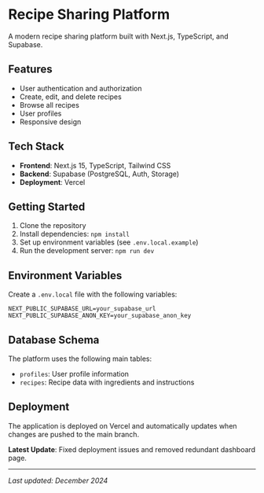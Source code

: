 # Recipe Sharing Platform

A modern recipe sharing platform built with Next.js, TypeScript, and Supabase.

## Features

- User authentication and authorization
- Create, edit, and delete recipes
- Browse all recipes
- User profiles
- Responsive design

## Tech Stack

- **Frontend**: Next.js 15, TypeScript, Tailwind CSS
- **Backend**: Supabase (PostgreSQL, Auth, Storage)
- **Deployment**: Vercel

## Getting Started

1. Clone the repository
2. Install dependencies: `npm install`
3. Set up environment variables (see `.env.local.example`)
4. Run the development server: `npm run dev`

## Environment Variables

Create a `.env.local` file with the following variables:

```
NEXT_PUBLIC_SUPABASE_URL=your_supabase_url
NEXT_PUBLIC_SUPABASE_ANON_KEY=your_supabase_anon_key
```

## Database Schema

The platform uses the following main tables:
- `profiles`: User profile information
- `recipes`: Recipe data with ingredients and instructions

## Deployment

The application is deployed on Vercel and automatically updates when changes are pushed to the main branch.

**Latest Update**: Fixed deployment issues and removed redundant dashboard page.

---
*Last updated: December 2024*
